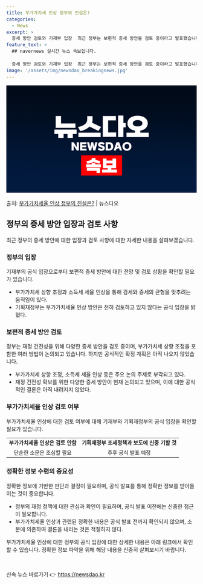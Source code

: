 ```yaml
---
title: 부가가치세 인상 정부의 진실은?
categories:
  - News
excerpt: >
  증세 방안 검토와 기재부 입장  최근 정부는 보편적 증세 방안을 검토 중이라고 발표했습니다. 특히 부가가치세…
feature_text: >
  ## navernews 실시간 뉴스 속보입니다.

  증세 방안 검토와 기재부 입장  최근 정부는 보편적 증세 방안을 검토 중이라고 발표했습니다. 특히 부가가치세…
image: '/assets/img/newsdao_breakingnews.jpg'
---
```


![뉴스다오 속보](/assets/img/newsdao_breakingnews.jpg)

<p>출처: <a href="https://newsdao.kr/4429" rel="dofollow">부가가치세율 인상 정부의 진실은?</a> | 뉴스다오</p>

<h2 data-ke-size="size26">정부의 증세 방안 입장과 검토 사항</h2>
<p data-ke-size="size16">최근 정부의 증세 방안에 대한 입장과 검토 사항에 대한 자세한 내용을 살펴보겠습니다.</p>

<h3>정부의 입장</h3>
<p data-ke-size="size16">기재부의 공식 입장으로부터 보편적 증세 방안에 대한 전망 및 검토 상황을 확인할 필요가 있습니다.</p>
<ul>
    <li>부가가치세 상향 조정과 소득세 세율 인상을 통해 감세와 증세의 균형을 맞추려는 움직임이 있다.</li>
    <li>기획재정부는 부가가치세율 인상 방안은 전혀 검토하고 있지 않다는 공식 입장을 밝혔다.</li>
</ul>

<h3>보편적 증세 방안 검토</h3>
<p data-ke-size="size16">정부는 재정 건전성을 위해 다양한 증세 방안을 검토 중이며, 부가가치세 상향 조정을 포함한 여러 방법이 논의되고 있습니다. 하지만 공식적인 확정 계획은 아직 나오지 않았습니다.</p>
<ul>
    <li>부가가치세 상향 조정, 소득세 세율 인상 등은 주요 논의 주제로 부각되고 있다.</li>
    <li>재정 건전성 확보를 위한 다양한 증세 방안이 현재 논의되고 있으며, 이에 대한 공식적인 결론은 아직 내려지지 않았다.</li>
</ul>

<h3>부가가치세율 인상 검토 여부</h3>
<p data-ke-size="size16">부가가치세율 인상에 대한 검토 여부에 대해 기재부와 기획재정부의 공식 입장을 확인할 필요가 있습니다.</p>
<table>
    <tr>
        <td style="text-align: center; height: 17px;"><b>부가가치세율 인상은 검토 안함</b></td>
        <td style="text-align: center; height: 17px;"><b>기획재정부 조세정책과 보도에 신중 기할 것</b></td>
    </tr>
    <tr>
        <td style="text-align: center; height: 17px;">단순한 소문은 조심할 필요</td>
        <td style="text-align: center; height: 17px;">추후 공식 발표 예정</td>
    </tr>
</table>

<h3>정확한 정보 수렴의 중요성</h3>
<p data-ke-size="size16">정확한 정보에 기반한 판단과 결정이 필요하며, 공식 발표를 통해 정확한 정보를 받아들이는 것이 중요합니다.</p>
<ul>
    <li>정부의 재정 정책에 대한 관심과 확인이 필요하며, 공식 발표 이전에는 신중한 접근이 필요합니다.</li>
    <li>부가가치세율 인상과 관련된 정확한 내용은 공식 발표 전까지 확인되지 않으며, 소문에 의존하여 결론을 내리는 것은 적절하지 않다.</li>
</ul>

<p data-ke-size="size16">부가가치세율 인상에 대한 정부의 공식 입장에 대한 상세한 내용은 아래 링크에서 확인할 수 있습니다. 정확한 정보 파악을 위해 해당 내용을 신중히 살펴보시기 바랍니다.</p>
<p data-ke-size="size16">&nbsp;</p> 

신속 뉴스 바로가기 👉 <a href="https://newsdao.kr" rel="dofollow">https://newsdao.kr</a>


